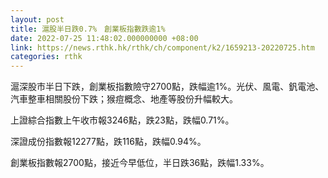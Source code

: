 ```yaml
---
layout: post
title: 滬股半日跌0.7%　創業板指數跌逾1%
date: 2022-07-25 11:48:02.000000000 +08:00
link: https://news.rthk.hk/rthk/ch/component/k2/1659213-20220725.htm
categories: rthk
---
```


滬深股市半日下跌，創業板指數險守2700點，跌幅逾1%。光伏、風電、釩電池、汽車整車相關股份下跌；猴痘概念、地產等股份升幅較大。

上證綜合指數上午收市報3246點，跌23點，跌幅0.71%。

深證成份指數報12277點，跌116點，跌幅0.94%。

創業板指數報2700點，接近今早低位，半日跌36點，跌幅1.33%。
